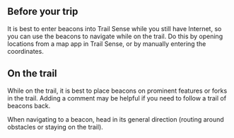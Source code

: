 ## Before your trip
It is best to enter beacons into Trail Sense while you still have Internet, so you can use the beacons to navigate while on the trail. Do this by opening locations from a map app in Trail Sense, or by manually entering the coordinates.

## On the trail
While on the trail, it is best to place beacons on prominent features or forks in the trail. Adding a comment may be helpful if you need to follow a trail of beacons back.

When navigating to a beacon, head in its general direction (routing around obstacles or staying on the trail).